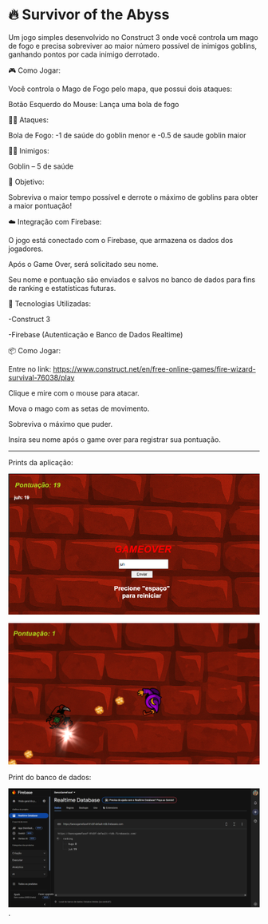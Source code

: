 # 🔥 Survivor of the Abyss

Um jogo simples desenvolvido no Construct 3 onde você controla um mago de fogo e precisa sobreviver ao maior número possível de inimigos goblins, ganhando pontos por cada inimigo derrotado.

🎮 Como Jogar:

Você controla o Mago de Fogo pelo mapa, que possui dois ataques:

Botão Esquerdo do Mouse: Lança uma bola de fogo 

🧙‍♂️ Ataques:

Bola de Fogo:	-1 de saúde do goblin menor e -0.5 de saude goblin maior

🧟‍♂️ Inimigos:

Goblin – 5 de saúde

🎯 Objetivo:

Sobreviva o maior tempo possível e derrote o máximo de goblins para obter a maior pontuação!

☁️ Integração com Firebase:

O jogo está conectado com o Firebase, que armazena os dados dos jogadores.

Após o Game Over, será solicitado seu nome.

Seu nome e pontuação são enviados e salvos no banco de dados para fins de ranking e estatísticas futuras.

🚀 Tecnologias Utilizadas:

-Construct 3

-Firebase (Autenticação e Banco de Dados Realtime)

📦 Como Jogar:

Entre no link: https://www.construct.net/en/free-online-games/fire-wizard-survival-76038/play

Clique e mire com o mouse para atacar.

Mova o mago com as setas de movimento.

Sobreviva o máximo que puder.

Insira seu nome após o game over para registrar sua pontuação.

_________________________________________________________________________________________________________

Prints da aplicação: 

![image](https://github.com/juvieirazz/jogo_com_bd/blob/main/aplica%C3%A7%C3%A3o.png)

![image](https://github.com/juvieirazz/jogo_com_bd/blob/main/pontua%C3%A7%C3%A3o1.png)

Print do banco de dados:

![image](https://github.com/juvieirazz/jogo_com_bd/blob/main/banco.png).

